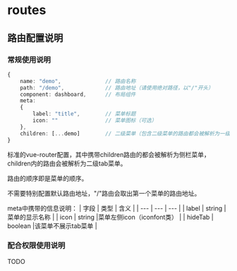 # routes

## 路由配置说明

### 常规使用说明

``` typescript
{
    name: "demo",              // 路由名称
    path: "/demo",             // 路由地址（请使用绝对路径，以"/"开头）
    component: dashboard,      // 布局组件
    meta:
    {
        label: "title",        // 菜单标题
        icon: ""               // 菜单图标（可选）
    },
    children: [...demo]        // 二级菜单（包含二级菜单的路由都会被解析为一级菜单）
}
```

标准的vue-router配置，其中携带children路由的都会被解析为侧栏菜单，children内的路由会被解析为二级tab菜单。

路由的顺序即是菜单的顺序。

不需要特别配置默认路由地址，"/"路由会取出第一个菜单的路由地址。

meta中携带的信息说明：
| 字段 | 类型 | 含义 |
| --- | --- | --- |
| label | string | 菜单的显示名称 |
| icon | string |菜单左侧icon（iconfont类） |
| hideTab | boolean |该菜单不展示tab菜单 |

### 配合权限使用说明

TODO